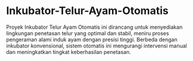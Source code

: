# Inkubator-Telur-Ayam-Otomatis
Proyek Inkubator Telur Ayam Otomatis ini dirancang untuk menyediakan lingkungan penetasan telur yang optimal dan stabil, meniru proses pengeraman alami induk ayam dengan presisi tinggi. Berbeda dengan inkubator konvensional, sistem otomatis ini mengurangi intervensi manual dan meningkatkan tingkat keberhasilan penetasan.
